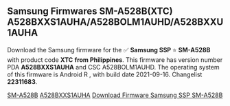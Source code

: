 <h2>Samsung Firmwares SM-A528B(XTC) A528BXXS1AUHA/A528BOLM1AUHD/A528BXXU1AUHA</h2>
Download the Samsung firmware for the ✅ <strong>Samsung SSP </strong> ⭐ <strong>SM-A528B</strong> with product code <strong>XTC</strong> <strong> from Philippines</strong>. This firmware has version number PDA <strong>A528BXXS1AUHA</strong> and CSC A528BOLM1AUHD. The operating system of this firmware is Android R , with build date 2021-09-16. Changelist <strong>22311683</strong>.


[SM-A528B](https://samfirm.shop/samsung/model/SM-A528B)
[A528BXXS1AUHA](https://samfirm.shop/samsung/pda/A528BXXS1AUHA)
[Download Firmware Samsung SSP SM-A528B](https://samfirm.shop/samsung/firmware/457196)
